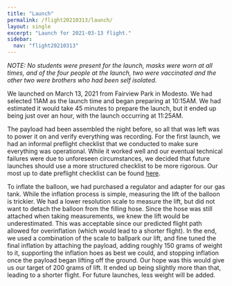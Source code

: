 ```yaml
---
title: "Launch"
permalink: /flight20210313/launch/
layout: single
excerpt: "Launch for 2021-03-13 flight."
sidebar:
  nav: "flight20210313"
---
```


*NOTE: No students were present for the launch, masks were worn at all times, and of the four people at the launch, two were vaccinated and the other two were brothers who had been self isolated.*

We launched on March 13, 2021 from Fairview Park in Modesto. We had selected 11AM as the launch time and began preparing at 10:15AM. We had estimated it would take 45 minutes to prepare the launch, but it ended up being just over an hour, with the launch occurring at 11:25AM.

The payload had been assembled the night before, so all that was left was to power it on and verify everything was recording. For the first launch, we had an informal preflight checklist that we conducted to make sure everything was operational. While it worked well and our eventual technical failures were due to unforeseen circumstances, we decided that future launches should use a more structured checklist to be more rigorous. Our most up to date preflight checklist can be found [here](https://docs.google.com/spreadsheets/d/1Am8eFzuuixUELpMiEJh-YBFtG56V5DcAw-WyyR8btWU/edit#gid=0).

To inflate the balloon, we had purchased a regulator and adapter for our gas tank. While the inflation process is simple, measuring the lift of the balloon is trickier. We had a lower resolution scale to measure the lift, but did not want to detach the balloon from the filling hose. Since the hose was still attached when taking measurements, we knew the lift would be underestimated. This was acceptable since our predicted flight path allowed for overinflation (which would lead to a shorter flight). In the end, we used a combination of the scale to ballpark our lift, and fine tuned the final inflation by attaching the payload, adding roughly 150 grams of weight to it, supporting the inflation hoes as best we could, and stopping inflation once the payload began lifting off the ground. Our hope was this would give us our target of 200 grams of lift. It ended up being slightly more than that, leading to a shorter flight. For future launches, less weight will be added.
